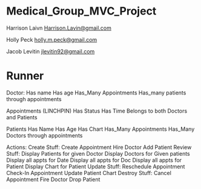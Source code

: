 # Medical_Group_MVC_Project

Harrison Laivn
Harrison.Lavin@gmail.com

Holly Peck
holly.m.peck@gmail.com

Jacob Levitin
jlevitin92@gmail.com

# Runner 
Doctor:
  Has name
  Has age
  Has_Many Appointments
  Has_many patients through appointments

Appointments (LINCHPIN)
  Has Status
  Has Time
  Belongs to both Doctors and Patients

Patients
  Has Name
  Has Age
  Has Chart
  Has_Many Appointments
  Has_Many Doctors through appointments

Actions:
  Create Stuff:
    Create Appointment
    Hire Doctor
    Add Patient
  Review Stuff:
    Display Patients for given Doctor
    Display Doctors for Given patients
    Display all appts for Date
    Display all appts for Doc
    Display all appts for Patient
    Display Chart for Patient
  Update Stuff:
    Reschedule Appointment
    Check-In Appointment
    Update Patient Chart
  Destroy Stuff:
    Cancel Appointment
    Fire Doctor
    Drop Patient

    

